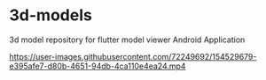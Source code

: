 # 3d-models
3d model repository for flutter model viewer Android Application


https://user-images.githubusercontent.com/72249692/154529679-e395afe7-d80b-4651-94db-4ca110e4ea24.mp4

